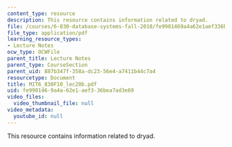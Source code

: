```yaml
---
content_type: resource
description: This resource contains information related to dryad.
file: /courses/6-830-database-systems-fall-2010/fe9901469a4a62e1aef336bea7ad3e69_MIT6_830F10_lec20b.pdf
file_type: application/pdf
learning_resource_types:
- Lecture Notes
ocw_type: OCWFile
parent_title: Lecture Notes
parent_type: CourseSection
parent_uid: 887b347f-358a-dc23-56e4-a7411b44c7a4
resourcetype: Document
title: MIT6_830F10_lec20b.pdf
uid: fe990146-9a4a-62e1-aef3-36bea7ad3e69
video_files:
  video_thumbnail_file: null
video_metadata:
  youtube_id: null
---
```

This resource contains information related to dryad.

